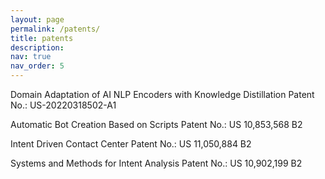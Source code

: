 ```yaml
---
layout: page
permalink: /patents/
title: patents
description:
nav: true
nav_order: 5
---
```


Domain Adaptation of AI NLP Encoders with Knowledge Distillation Patent No.: US-20220318502-A1

Automatic Bot Creation Based on Scripts Patent No.: US 10,853,568 B2

Intent Driven Contact Center Patent No.: US 11,050,884 B2

Systems and Methods for Intent Analysis Patent No.: US 10,902,199 B2